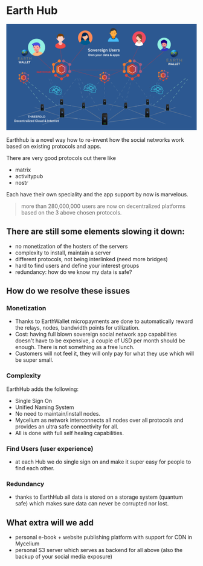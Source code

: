 # Earth Hub

![](img/earthhub0.png)

Earthhub is a novel way how to re-invent how the social networks work based on existing protocols and apps.

There are very good protocols out there like 

- matrix
- activitypub
- nostr

Each have their own speciality and the app support by now is marvelous.

> more than 280,000,000 users are now on decentralized platforms based on the 3 above chosen protocols.

## There are still some elements slowing it down:

- no monetization of the hosters of the servers
- complexity to install, maintain a server
- different protocols, not being interlinked (need more bridges)
- hard to find users and define your interest groups
- redundancy: how do we know my data is safe?


## How do we resolve these issues

### Monetization

- Thanks to EarthWallet micropayments are done to automatically reward the relays, nodes, bandwidth points for utilization.
- Cost: having full blown sovereign social network app capabilities doesn't have to be expensive, a couple of USD per month should be enough. There is not something as a free lunch.
- Customers will not feel it, they will only pay for what they use which will be super small.

### Complexity

EarthHub adds the following:

- Single Sign On
- Unified Naming System
- No need to maintain/install nodes.
- Mycelium as network interconnects all nodes over all protocols and provides an ultra safe connectivity for all.
- All is done with full self healing capabilities.

### Find Users (user experience)

- at each Hub we do single sign on and make it super easy for people to find each other.

### Redundancy

- thanks to EarthHub all data is stored on a storage system (quantum safe) which makes sure data can never be corrupted nor lost.

## What extra will we add

- personal e-book + website publishing platform with support for CDN in Mycelium
- personal S3 server which serves as backend for all above (also the  backup of your social media exposure)